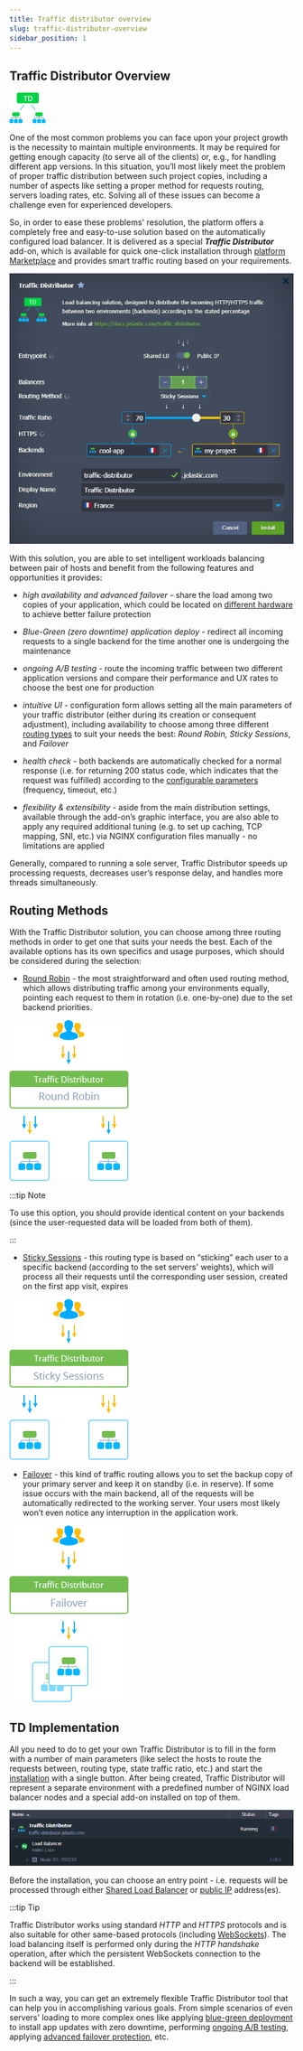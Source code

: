```yaml
---
title: Traffic distributor overview
slug: traffic-distributor-overview
sidebar_position: 1
---
```


## Traffic Distributor Overview

<div style={{
    display: 'grid',
    gridTemplateColumns: '0.15fr 1fr',
    gap: '10px'
}}>
<div>
<div style={{
    display: 'flex',
    alignItems: 'center',
    justifyContent: 'cetner',
}}>

![Locale Dropdown](./img/TrafficDistributorOverview/01-traffic-distributor-logo.png)

</div>
</div>
<div>

One of the most common problems you can face upon your project growth is the necessity to maintain multiple environments. It may be required for getting enough capacity (to serve all of the clients) or, e.g., for handling different app versions. In this situation, you’ll most likely meet the problem of proper traffic distribution between such project copies, including a number of aspects like setting a proper method for requests routing, servers loading rates, etc. Solving all of these issues can become a challenge even for experienced developers.

</div>
</div>

So, in order to ease these problems' resolution, the platform offers a completely free and easy-to-use solution based on the automatically configured load balancer. It is delivered as a special **_Traffic Distributor_** add-on, which is available for quick one-click installation through [platform Marketplace](/docs/deployment-tools/cloud-scripting-&-jps/marketplace) and provides smart traffic routing based on your requirements.

<div style={{
    display:'flex',
    justifyContent: 'center',
    margin: '0 0 1rem 0'
}}>

![Locale Dropdown](./img/TrafficDistributorOverview/02-traffic-distributor-package.png)

</div>

With this solution, you are able to set intelligent workloads balancing between pair of hosts and benefit from the following features and opportunities it provides:

- _high availability and advanced failover_ - share the load among two copies of your application, which could be located on [different hardware](/docs/environment-management/environment-regions/choosing-a-region) to achieve better failure protection

- _Blue-Green (zero downtime) application deploy_ - redirect all incoming requests to a single backend for the time another one is undergoing the maintenance

- _ongoing A/B testing_ - route the incoming traffic between two different application versions and compare their performance and UX rates to choose the best one for production

- _intuitive UI_ - configuration form allows setting all the main parameters of your traffic distributor (either during its creation or consequent adjustment), including availability to choose among three different [routing types](http://localhost:3000/docs/application-setting/traffic-distributor/traffic-distributor-overview#routing-methods) to suit your needs the best: _Round Robin, Sticky Sessions_, and _Failover_

- _health check_ - both backends are automatically checked for a normal response (i.e. for returning 200 status code, which indicates that the request was fulfilled) according to the [configurable parameters](http://localhost:3000/docs/application-setting/traffic-distributor/use-cases/failover-protection) (frequency, timeout, etc.)

- _flexibility & extensibility_ - aside from the main distribution settings, available through the add-on’s graphic interface, you are also able to apply any required additional tuning (e.g. to set up caching, TCP mapping, SNI, etc.) via NGINX configuration files manually - no limitations are applied

Generally, compared to running a sole server, Traffic Distributor speeds up processing requests, decreases user’s response delay, and handles more threads simultaneously.

## Routing Methods

With the Traffic Distributor solution, you can choose among three routing methods in order to get one that suits your needs the best. Each of the available options has its own specifics and usage purposes, which should be considered during the selection:

- [Round Robin](http://localhost:3000/docs/application-setting/traffic-distributor/routing-methods/round-robin) - the most straightforward and often used routing method, which allows distributing traffic among your environments equally, pointing each request to them in rotation (i.e. one-by-one) due to the set backend priorities.

<div style={{
    display:'flex',
    justifyContent: 'center',
    margin: '0 0 1rem 0'
}}>

![Locale Dropdown](./img/TrafficDistributorOverview/03-traffic-distributor-round-robin-routing.png)

</div>

:::tip Note

To use this option, you should provide identical content on your backends (since the user-requested data will be loaded from both of them).

:::

- [Sticky Sessions](http://localhost:3000/docs/application-setting/traffic-distributor/routing-methods/sticky-sessions) - this routing type is based on “sticking” each user to a specific backend (according to the set servers' weights), which will process all their requests until the corresponding user session, created on the first app visit, expires

<div style={{
    display:'flex',
    justifyContent: 'center',
    margin: '0 0 1rem 0'
}}>

![Locale Dropdown](./img/TrafficDistributorOverview/04-traffic-distributor-sticky-sessions-routing.png)

</div>

- [Failover](http://localhost:3000/docs/application-setting/traffic-distributor/routing-methods/failover) - this kind of traffic routing allows you to set the backup copy of your primary server and keep it on standby (i.e. in reserve). If some issue occurs with the main backend, all of the requests will be automatically redirected to the working server. Your users most likely won’t even notice any interruption in the application work.

<div style={{
    display:'flex',
    justifyContent: 'center',
    margin: '0 0 1rem 0'
}}>

![Locale Dropdown](./img/TrafficDistributorOverview/05-traffic-distributor-failover-routing.png)

</div>

## TD Implementation

All you need to do to get your own Traffic Distributor is to fill in the form with a number of main parameters (like select the hosts to route the requests between, routing type, state traffic ratio, etc.) and start the [installation](http://localhost:3000/docs/application-setting/traffic-distributor/traffic-distributor-installation) with a single button. After being created, Traffic Distributor will represent a separate environment with a predefined number of NGINX load balancer nodes and a special add-on installed on top of them.

<div style={{
    display:'flex',
    justifyContent: 'center',
    margin: '0 0 1rem 0'
}}>

![Locale Dropdown](./img/TrafficDistributorOverview/06-traffic-distributor-environment.png)

</div>

Before the installation, you can choose an entry point - i.e. requests will be processed through either [Shared Load Balancer](http://localhost:3000/docs/application-setting/external-access-to-applications/shared-load-balancer) or [public IP](/docs/application-setting/external-access-to-applications/public-ip) address(es).

:::tip Tip

Traffic Distributor works using standard _HTTP_ and _HTTPS_ protocols and is also suitable for other same-based protocols (including [WebSockets](/docs/Deployment%20Tools/WebSockets/WebSockets%20Support)). The load balancing itself is performed only during the _HTTP handshake_ operation, after which the persistent WebSockets connection to the backend will be established.

:::

In such a way, you can get an extremely flexible Traffic Distributor tool that can help you in accomplishing various goals. From simple scenarios of even servers' loading to more complex ones like applying [blue-green deployment](http://localhost:3000/docs/application-setting/traffic-distributor/use-cases/blue-green-deploy) to install app updates with zero downtime, performing [ongoing A/B testing](http://localhost:3000/docs/application-setting/traffic-distributor/use-cases/a-b-testing), applying [advanced failover protection](http://localhost:3000/docs/application-setting/traffic-distributor/use-cases/failover-protection), etc.
